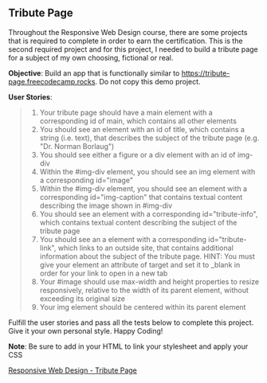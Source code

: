 ## Tribute Page
Throughout the Responsive Web Design course, there are some projects that is required to complete in order to earn the certification.
This is the second required project and for this project, I needed to build a tribute page for a subject of my own choosing, fictional or real.

**Objective**: Build an app that is functionally similar to https://tribute-page.freecodecamp.rocks. Do not copy this demo project.

**User Stories**:
> 1. Your tribute page should have a main element with a corresponding id of main, which contains all other elements
> 2. You should see an element with an id of title, which contains a string (i.e. text), that describes the subject of the tribute page (e.g. "Dr. Norman Borlaug")
> 3. You should see either a figure or a div element with an id of img-div
> 4. Within the #img-div element, you should see an img element with a corresponding id="image"
> 5. Within the #img-div element, you should see an element with a corresponding id="img-caption" that contains textual content describing the image shown in #img-div
> 6. You should see an element with a corresponding id="tribute-info", which contains textual content describing the subject of the tribute page
> 7. You should see an a element with a corresponding id="tribute-link", which links to an outside site, that contains additional information about the subject of the tribute page. HINT: You must give your element an attribute of target and set it to _blank in order for your link to open in a new tab
> 8. Your #image should use max-width and height properties to resize responsively, relative to the width of its parent element, without exceeding its original size
> 9. Your img element should be centered within its parent element

Fulfill the user stories and pass all the tests below to complete this project. Give it your own personal style. Happy Coding!

**Note**: Be sure to add <link rel="stylesheet" href="styles.css"> in your HTML to link your stylesheet and apply your CSS

[Responsive Web Design - Tribute Page](https://www.freecodecamp.org/learn/2022/responsive-web-design/build-a-tribute-page-project/build-a-tribute-page)
